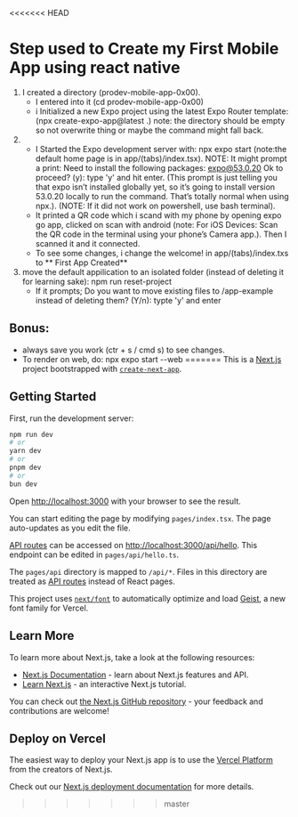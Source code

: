 <<<<<<< HEAD
# Step used to Create my First Mobile App using react native

1. I created a directory (prodev-mobile-app-0x00). 
    * I entered into it (cd prodev-mobile-app-0x00)
    * i Initialized a new Expo project using the latest Expo Router template:
      (npx create-expo-app@latest .) note: the directory should be empty so not overwrite thing or maybe the command might fall back.
2. *  I Started the Expo development server with: npx expo start
      (note:the default home page is in app/(tabs)/index.tsx). NOTE: It might prompt a print: 
      Need to install the following packages:
      expo@53.0.20
      Ok to proceed? (y): type 'y' and hit enter. (This prompt is just telling you that expo isn’t installed globally yet, so it’s going to install version 53.0.20 locally to run the command. That’s totally normal when using npx.). (NOTE: If it did not work on powershell, use bash terminal).
    * It printed a QR code which i scand with my phone by opening expo go app, clicked on scan with android (note: For iOS Devices: Scan the QR code in the terminal using your phone’s Camera app.). Then I scanned it and it connected.
    * To see some changes, i change the welcome! in app/(tabs)/index.txs to  ** First App Created**
3. move the default appilication to an isolated folder (instead of deleting it for learning sake): npm run reset-project
    * If it prompts; Do you want to move existing files to /app-example instead of deleting them? (Y/n): typte 'y' and enter

## Bonus: 
* always save you work (ctr + s / cmd s) to see changes.
* To render on web, do: npx expo start --web
=======
This is a [Next.js](https://nextjs.org) project bootstrapped with [`create-next-app`](https://nextjs.org/docs/pages/api-reference/create-next-app).

## Getting Started

First, run the development server:

```bash
npm run dev
# or
yarn dev
# or
pnpm dev
# or
bun dev
```

Open [http://localhost:3000](http://localhost:3000) with your browser to see the result.

You can start editing the page by modifying `pages/index.tsx`. The page auto-updates as you edit the file.

[API routes](https://nextjs.org/docs/pages/building-your-application/routing/api-routes) can be accessed on [http://localhost:3000/api/hello](http://localhost:3000/api/hello). This endpoint can be edited in `pages/api/hello.ts`.

The `pages/api` directory is mapped to `/api/*`. Files in this directory are treated as [API routes](https://nextjs.org/docs/pages/building-your-application/routing/api-routes) instead of React pages.

This project uses [`next/font`](https://nextjs.org/docs/pages/building-your-application/optimizing/fonts) to automatically optimize and load [Geist](https://vercel.com/font), a new font family for Vercel.

## Learn More

To learn more about Next.js, take a look at the following resources:

- [Next.js Documentation](https://nextjs.org/docs) - learn about Next.js features and API.
- [Learn Next.js](https://nextjs.org/learn-pages-router) - an interactive Next.js tutorial.

You can check out [the Next.js GitHub repository](https://github.com/vercel/next.js) - your feedback and contributions are welcome!

## Deploy on Vercel

The easiest way to deploy your Next.js app is to use the [Vercel Platform](https://vercel.com/new?utm_medium=default-template&filter=next.js&utm_source=create-next-app&utm_campaign=create-next-app-readme) from the creators of Next.js.

Check out our [Next.js deployment documentation](https://nextjs.org/docs/pages/building-your-application/deploying) for more details.
>>>>>>> master
